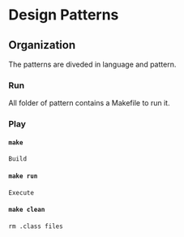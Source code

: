 # Design Patterns

## Organization

The patterns are diveded in language and pattern.

### Run

All folder of pattern contains a Makefile to run it.

### Play

#### `make`

	Build

#### `make run`

	Execute

#### `make clean`

	rm .class files
